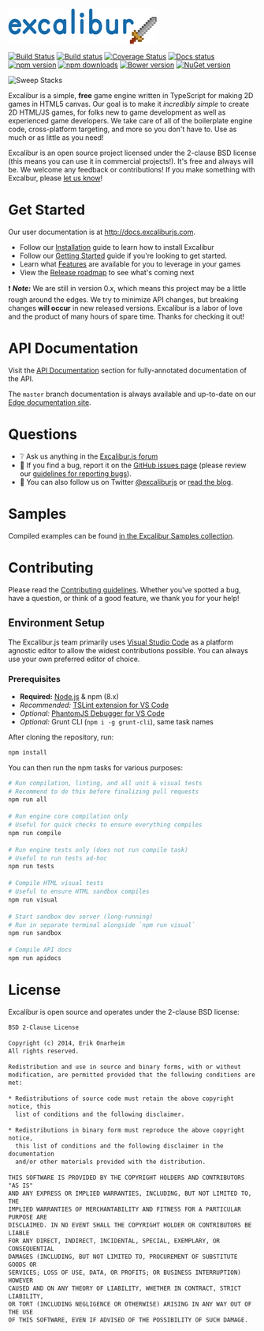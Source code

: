 ![Logo](/assets/logo.png?raw=true)

[![Build Status](https://img.shields.io/travis/excaliburjs/Excalibur/master.svg)](https://travis-ci.org/excaliburjs/Excalibur)
[![Build status](https://img.shields.io/appveyor/ci/eonarheim/excalibur/master.svg)](https://ci.appveyor.com/project/eonarheim/excalibur)
[![Coverage Status](https://coveralls.io/repos/github/excaliburjs/Excalibur/badge.svg)](https://coveralls.io/github/excaliburjs/Excalibur)
[![Docs status](https://readthedocs.org/projects/excaliburjs/badge/?version=latest)](http://excaliburjs.readthedocs.org/en/latest/?badge=latest)
[![npm version](https://img.shields.io/npm/v/excalibur.svg)](https://www.npmjs.com/package/excalibur)
[![npm downloads](https://img.shields.io/npm/dt/excalibur.svg)](https://www.npmjs.com/package/excalibur)
[![Bower version](https://img.shields.io/bower/v/excalibur.svg)](https://github.com/excaliburjs/Excalibur)
[![NuGet version](https://img.shields.io/nuget/v/Excalibur.svg)](https://www.nuget.org/packages/Excalibur/)





![Sweep Stacks](http://excaliburjs.com/assets/images/homepage-xp.png)

Excalibur is a simple, **free** game engine written in TypeScript for making 2D games in HTML5 canvas. Our goal is to make it *incredibly simple* to create 2D HTML/JS games, for folks new to game development as well as experienced game developers. We take care of all of the boilerplate engine code, cross-platform targeting, and more so you don't have to. Use as much or as little as you need!

Excalibur is an open source project licensed under the 2-clause BSD license (this means you can use it in commercial projects!). It's free and always will be. We welcome any feedback or contributions! If you make something with Excalbur, please [let us know](https://groups.google.com/forum/#!tags/excaliburjs/show-and-tell)!

# Get Started

Our user documentation is at http://docs.excaliburjs.com.

- Follow our [Installation](http://docs.excaliburjs.com/en/latest/installation.html) guide to learn how to install Excalibur
- Follow our [Getting Started](http://docs.excaliburjs.com/en/latest/quickstart.html) guide if you're looking to get started.
- Learn what [Features](http://docs.excaliburjs.com/en/latest/features.html) are available for you to leverage in your games
- View the [Release roadmap](https://github.com/excaliburjs/Excalibur/milestones) to see what's coming next

:exclamation: ***Note:*** We are still in version 0.x, which means this project may be a little rough around the edges. We try to minimize API changes, but breaking changes **will occur** in new released versions. Excalibur is a labor of love and the product of many hours of spare time. Thanks for checking it out!

# API Documentation

Visit the [API Documentation](http://docs.excaliburjs.com/en/latest/index.html#api-documentation) section for fully-annotated documentation of the API.

The `master` branch documentation is always available and up-to-date on our [Edge documentation site](http://excaliburjs.com/docs/api/edge).

# Questions

- :grey_question: Ask us anything in the [Excalibur.js forum](https://groups.google.com/forum/#!forum/excaliburjs)
- :bug: If you find a bug, report it on the [GitHub issues page](https://github.com/excaliburjs/Excalibur/issues) (please review our [guidelines for reporting bugs](https://github.com/excaliburjs/Excalibur/blob/master/.github/CONTRIBUTING.md#reporting-bugs)).
- :mega: You can also follow us on Twitter [@excaliburjs](http://twitter.com/excaliburjs) or [read the blog](http://blog.excaliburjs.com).

# Samples

Compiled examples can be found [in the Excalibur Samples collection](http://excaliburjs.com/samples/).

# Contributing

Please read the [Contributing guidelines](.github/CONTRIBUTING.md). Whether you've spotted a bug, have a question, or think of a good feature, we thank you for your help!

## Environment Setup

The Excalibur.js team primarily uses [Visual Studio Code](http://code.visualstudio.com) as a platform agnostic editor to
allow the widest contributions possible. You can always use your own preferred editor of choice.

### Prerequisites

- **Required:** [Node.js](https://nodejs.org/) & npm (8.x)
- *Recommended:* [TSLint extension for VS Code](https://marketplace.visualstudio.com/items?itemName=eg2.tslint)
- *Optional:* [PhantomJS Debugger for VS Code](https://github.com/iradul/vscode-phantomjs-debug)
- *Optional:* Grunt CLI (`npm i -g grunt-cli`), same task names

After cloning the repository, run:

```sh
npm install
```

You can then run the npm tasks for various purposes:

```bash
# Run compilation, linting, and all unit & visual tests
# Recommend to do this before finalizing pull requests
npm run all

# Run engine core compilation only
# Useful for quick checks to ensure everything compiles
npm run compile

# Run engine tests only (does not run compile task)
# Useful to run tests ad-hoc
npm run tests

# Compile HTML visual tests
# Useful to ensure HTML sandbox compiles
npm run visual

# Start sandbox dev server (long-running)
# Run in separate terminal alongside `npm run visual`
npm run sandbox

# Compile API docs
npm run apidocs
```

# License

Excalibur is open source and operates under the 2-clause BSD license:

	BSD 2-Clause License

	Copyright (c) 2014, Erik Onarheim
	All rights reserved.

	Redistribution and use in source and binary forms, with or without
	modification, are permitted provided that the following conditions are met:

	* Redistributions of source code must retain the above copyright notice, this
	  list of conditions and the following disclaimer.

	* Redistributions in binary form must reproduce the above copyright notice,
	  this list of conditions and the following disclaimer in the documentation
	  and/or other materials provided with the distribution.

	THIS SOFTWARE IS PROVIDED BY THE COPYRIGHT HOLDERS AND CONTRIBUTORS "AS IS"
	AND ANY EXPRESS OR IMPLIED WARRANTIES, INCLUDING, BUT NOT LIMITED TO, THE
	IMPLIED WARRANTIES OF MERCHANTABILITY AND FITNESS FOR A PARTICULAR PURPOSE ARE
	DISCLAIMED. IN NO EVENT SHALL THE COPYRIGHT HOLDER OR CONTRIBUTORS BE LIABLE
	FOR ANY DIRECT, INDIRECT, INCIDENTAL, SPECIAL, EXEMPLARY, OR CONSEQUENTIAL
	DAMAGES (INCLUDING, BUT NOT LIMITED TO, PROCUREMENT OF SUBSTITUTE GOODS OR
	SERVICES; LOSS OF USE, DATA, OR PROFITS; OR BUSINESS INTERRUPTION) HOWEVER
	CAUSED AND ON ANY THEORY OF LIABILITY, WHETHER IN CONTRACT, STRICT LIABILITY,
	OR TORT (INCLUDING NEGLIGENCE OR OTHERWISE) ARISING IN ANY WAY OUT OF THE USE
	OF THIS SOFTWARE, EVEN IF ADVISED OF THE POSSIBILITY OF SUCH DAMAGE.
